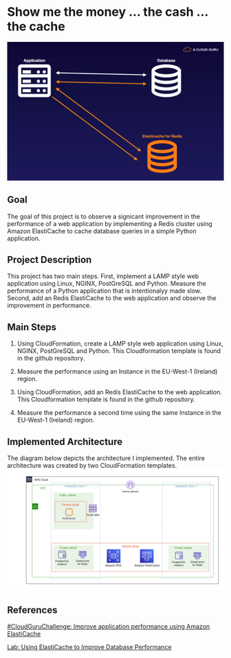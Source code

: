 # Show me the money ... the cash ... the cache
![Alt text](readme_images/diagram-CGC-june-july-2021.jfif?raw=true "Improve application performance using Amazon ElastiCache")

Goal
----
The goal of this project is to observe a signicant improvement in the performance of a web application by implementing a Redis cluster using Amazon ElastiCache to cache database queries in a simple Python application.

Project Description
-------------------
This project has two main steps.  First, implement a LAMP style web application using Linux, NGINX, PostGreSQL and Python.  Measure the performance of a Python application that is intentionalyy made slow.  Second, add an Redis ElastiCache to the web application and observe the improvement in performance.

Main Steps
----------
1. Using CloudFormation, create a LAMP style web application using Linux, NGINX, PostGreSQL and Python.  This Cloudformation template is found in the github repository.

2. Measure the performance using an Instance in the EU-West-1 (Ireland) region.

3. Using CloudFormation, add an Redis ElastiCache to the web application.  This Cloudformation template is found in the github repository.

4. Measure the performance a second time using the same Instance in the EU-West-1 (Ireland) region.

Implemented Architecture
------------------------
The diagram below depicts the architecture I implemented.  The entire architecture was created by two CloudFormation templates.
![Alt text](readme_images/rds-elasticache.png?raw=true "RDS ElastiCache Architecture")

References
----------
[#CloudGuruChallenge: Improve application performance using Amazon ElastiCache](https://acloudguru.com/blog/engineering/cloudguruchallenge-improve-application-performance-using-amazon-elasticache)

[Lab: Using ElastiCache to Improve Database Performance](https://acloudguru.com/hands-on-labs/using-elasticache-to-improve-database-performance)